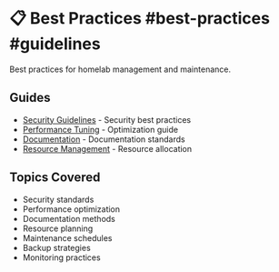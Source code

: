 # 📋 Best Practices #best-practices #guidelines

Best practices for homelab management and maintenance.

## Guides
- [Security Guidelines](security-guidelines.md) - Security best practices
- [Performance Tuning](performance-tuning.md) - Optimization guide
- [Documentation](documentation.md) - Documentation standards
- [Resource Management](resource-management.md) - Resource allocation

## Topics Covered
- Security standards
- Performance optimization
- Documentation methods
- Resource planning
- Maintenance schedules
- Backup strategies
- Monitoring practices
